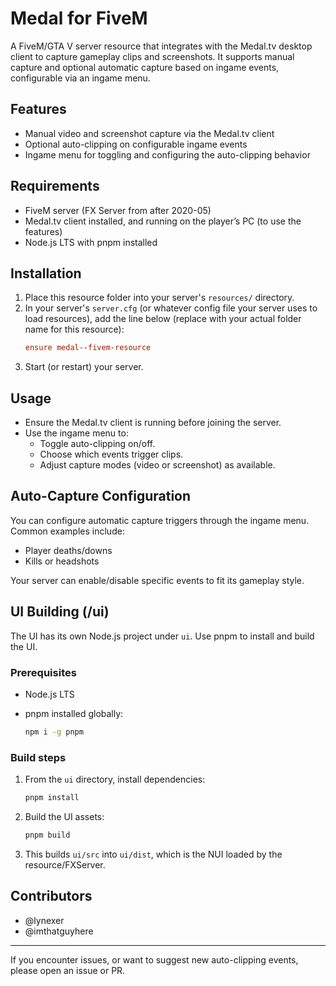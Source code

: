 # Medal for FiveM

A FiveM/GTA V server resource that integrates with the Medal.tv desktop client to capture gameplay clips and screenshots. It supports manual capture and optional automatic capture based on ingame events, configurable via an ingame menu.

## Features

- Manual video and screenshot capture via the Medal.tv client
- Optional auto-clipping on configurable ingame events
- Ingame menu for toggling and configuring the auto-clipping behavior

## Requirements

- FiveM server (FX Server from after 2020-05)
- Medal.tv client installed, and running on the player’s PC (to use the features)
- Node.js LTS with pnpm installed

## Installation

1. Place this resource folder into your server's `resources/` directory.
2. In your server's `server.cfg` (or whatever config file your server uses to load resources), add the line below (replace with your actual folder name for this resource):
    ```cfg
    ensure medal--fivem-resource
    ```
3. Start (or restart) your server.

## Usage

- Ensure the Medal.tv client is running before joining the server.
- Use the ingame menu to:
  - Toggle auto-clipping on/off.
  - Choose which events trigger clips.
  - Adjust capture modes (video or screenshot) as available.

## Auto-Capture Configuration

You can configure automatic capture triggers through the ingame menu. Common examples include:

- Player deaths/downs
- Kills or headshots

Your server can enable/disable specific events to fit its gameplay style.

## UI Building (/ui)

The UI has its own Node.js project under `ui`. Use pnpm to install and build the UI.

### Prerequisites

- Node.js LTS
- pnpm installed globally:

  ```bash
  npm i -g pnpm
  ```

### Build steps

1. From the `ui` directory, install dependencies:

   ```bash
   pnpm install
   ```

2. Build the UI assets:

   ```bash
   pnpm build
   ```

3. This builds `ui/src` into `ui/dist`, which is the NUI loaded by the resource/FXServer.

## Contributors

- @lynexer
- @imthatguyhere

---

If you encounter issues, or want to suggest new auto-clipping events, please open an issue or PR.
